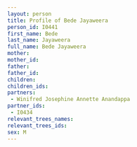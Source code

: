 ```yaml
---
layout: person
title: Profile of Bede Jayaweera
person_id: I0441
first_name: Bede
last_name: Jayaweera
full_name: Bede Jayaweera
mother: 
mother_id: 
father: 
father_id: 
children:
children_ids:
partners:
 - Winifred Josephine Annette Anandappa
partner_ids:
 - I0434
relevant_trees_names:
relevant_trees_ids:
sex: M
---
```


